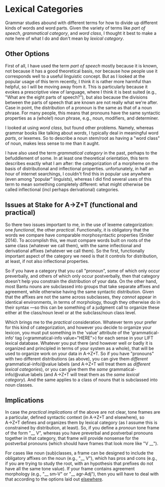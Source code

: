 # Lexical Categories

Grammar studies abound with different terms for how to divide up different kinds of words and word parts. Given the variety of terms like *part of speech*, *grammatical category*, and *word class*, I thought it best to make a note here of what I do and don't mean by *lexical category*.

## Other Options
First of all, I have used the term *part of speech* mostly because it is known, not because it has a good theoretical basis, nor because how people use it corresponds well to a useful linguistic concept. But as I looked at the popular usage of this term recently, I think it is rather more harmful than helpful, so I will be moving away from it.  This is particularly because it evokes a prescriptive view of language, where I think it is best suited (e.g., "What are the eight parts of speech?"), but also because the divisions between the parts of speech that are known are not really what we're after. Case in point, the distribution of a pronoun is the same as that of a noun phrase. For many people, this means that pronouns have the same syntactic properties as a (whole!) noun phrase, e.g., noun, modifiers, and determiner.

I looked at using *word class*, but found other problems. Namely, whereas grammar books like talking about _words_, I typically deal in meaningful word _parts_, or lexemes. So to describe a noun stem/root as having a "word class" of noun, makes less sense to me than it aught.

I have also used the term *grammatical category* in the past, perhaps to the befuddlement of some. In at least one theoretical orientation, this term describes exactly what I am after: the categorization of a morpheme on the basis of distributional and inflectional properties. unfortunately, in half an hour of internet searchings, I couldn't find this in popular use anywhere (even among "popular" linguists), whereas I did find several uses of this term to mean something completely different: what might otherwise be called inflectional (incl perhaps derivational) categories.

## Issues at Stake for A→Z+T (functional and practical)
So there two issues important to me, in the use of lexeme categorization: one _functional_, the other _practical_. Functionally, it is obligatory that the words we compare have comparable morphosyntactic properties (Snider 2014). To accomplish this, we must compare words built on roots of the same class (whatever we call them), with the same inflectional and derivational affixes (whatever we call them). So the first, functionally important aspect of the category we need is that it controls for distribution, at least, if not also inflectional properties.  

So if you have a category that you call "pronoun", some of which only occur preverbally, and others of which only occur postverbally, then that category doesn't help you constrain the distribution of your data. On the other hand, most Bantu nouns are subclassed into groups that take separate affixes and agreement, while otherwise having the same syntactic distribution. Given that the affixes are not the same across subclasses, they _cannot_ appear in identical environments, in terms of morphology, though they otherwise do in their syntax —so this can be something of a judgment call to organize these either at the class/noun level or at the subclass/noun class level.

Which brings me to the *practical* consideration. Whatever term your prefer for this kind of categorization, and however you decide to organize your lexicon, you must put something in the 'value' attribute of the 'grammatical-info' tag (\<grammatical-info value="HERE"\>) for each sense in your LIFT lexical database. Whatever you put there (and however well or badly it is organized and principled in terms of your system as a whole), that will be used to organize work on your data in A→Z+T. So if you have "pronouns" with two different distributions (as above), you can give them _different_ grammatical-info/@value labels (and A→Z+T will treat them as _different lexical categories_), or you can give them the _same_ grammatical-info/@value labels (and A→Z+T will treat them as the _same lexical category_). And the same applies to a class of nouns that is subclassed into noun classes.

## Implications
In case the *practical implications* of the above are not clear, tone frames are a particular, defined syntactic context (in A→Z+T and elsewhere), so A→Z+T defines and organizes them by lexical category (as I assume this is constrained by distribution, at least). So, if you define a _pronoun_ tone frame of the form "__ V", whereas you have preverbal and postverbal pronouns together in that category, that frame will provide nonsense for the postverbal pronouns (which should have frames that look more like "V __").

For cases like noun (sub)classes, a frame can be designed to include the obligatory affixes on the noun (e.g., "__ V"), which has pros and cons (e.g., if you are trying to study the root, with an hypothesis that prefixes do not have all the same tone value). If your frame contains agreement morphology (e.g., "__ sm-V" or "__ agr-Adj"), then you will have to deal with that according to the options laid out [elsewhere](USAGE.md#tone-frames).

